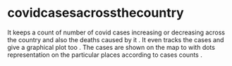 # covidcasesacrossthecountry
It keeps a count of number of covid cases increasing or decreasing across the country  and also the deaths caused by it . It even tracks the cases and give a graphical plot too . The cases are shown on the map to with dots representation on the particular places  according to cases counts .
